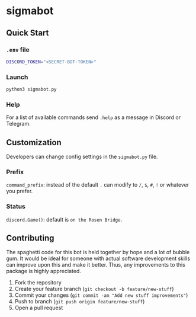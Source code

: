 # sigmabot

## Quick Start

### `.env` file

```bash
DISCORD_TOKEN="<SECRET-BOT-TOKEN>"
```

### Launch

```python
python3 sigmabot.py
```

### Help

For a list of available commands send `.help` as a message in Discord or Telegram.

## Customization

Developers can change config settings in the `sigmabot.py` file.

### Prefix

`command_prefix`: instead of the default `.` can modify to `/`, `$`, `#`, `!` or whatever you prefer.

### Status

`discord.Game()`: default is `on the Rosen Bridge`.

## Contributing

The spaghetti code for this bot is held together by hope and a lot of bubble gum. It would be ideal for someone with actual software development skills can improve upon this and make it better. Thus, any improvements to this package is highly appreciated.

1. Fork the repository
2. Create your feature branch (`git checkout -b feature/new-stuff`)
3. Commit your changes (`git commit -am "Add new stuff improvements"`)
4. Push to branch (`git push origin feature/new-stuff`)
5. Open a pull request



